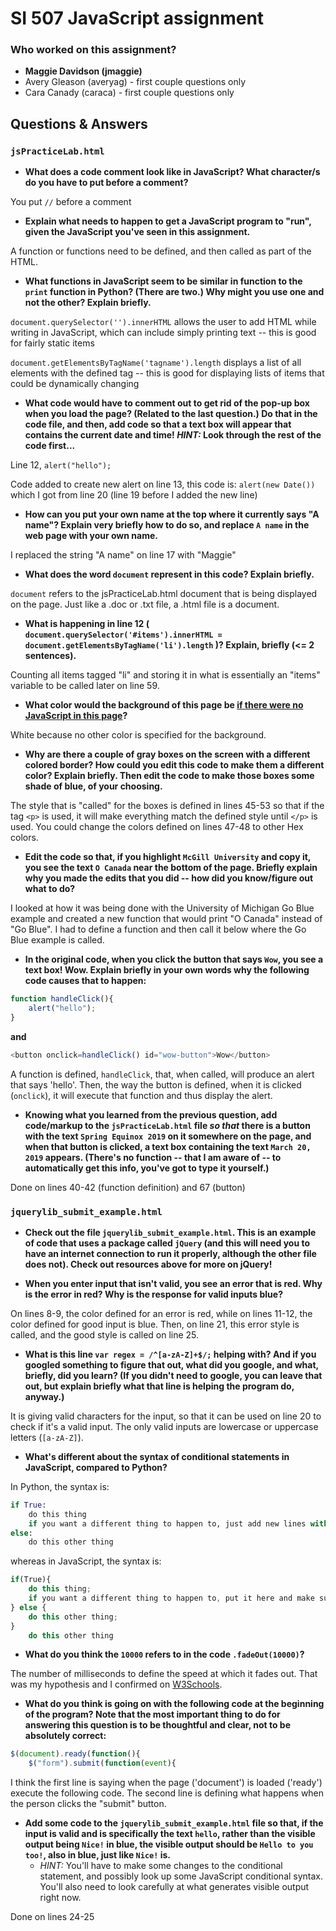 # SI 507 JavaScript assignment

### Who worked on this assignment?
* **Maggie Davidson (jmaggie)**
* Avery Gleason (averyag) - first couple questions only
* Cara Canady (caraca) - first couple questions only

## Questions & Answers

### `jsPracticeLab.html`

* **What does a code comment look like in JavaScript? What character/s do you have to put before a comment?**

You put `//` before a comment

* **Explain what needs to happen to get a JavaScript program to "run", given the JavaScript you've seen in this assignment.**

A function or functions need to be defined, and then called as part of the HTML.

* **What functions in JavaScript seem to be similar in function to the `print` function in Python? (There are two.) Why might you use one and not the other? Explain briefly.**

`document.querySelector('').innerHTML` allows the user to add HTML while writing in JavaScript, which can include simply printing text -- this is good for fairly static items

`document.getElementsByTagName('tagname').length` displays a list of all elements with the defined tag -- this is good for displaying lists of items that could be dynamically changing

* **What code would have to comment out to get rid of the pop-up box when you load the page? (Related to the last question.) Do that in the code file, and then, add code so that a text box will appear that contains the current date and time! *HINT:* Look through the rest of the code first...**

Line 12, `alert("hello");`

Code added to create new alert on line 13, this code is: `alert(new Date())` which I got from line 20 (line 19 before I added the new line)

* **How can you put your own name at the top where it currently says "A name"? Explain very briefly how to do so, and replace `A name` in the web page with your own name.**

I replaced the string "A name" on line 17 with "Maggie"

* **What does the word `document` represent in this code? Explain briefly.**

`document` refers to the jsPracticeLab.html document that is being displayed on the page. Just like a .doc or .txt file, a .html file is a document.

* **What is happening in line 12 (
		`document.querySelector('#items').innerHTML = document.getElementsByTagName('li').length`
)? Explain, briefly (<= 2 sentences).**

Counting all items tagged "li" and storing it in what is essentially an  "items" variable to be called later on line 59.

* **What color would the background of this page be <u>if there were no JavaScript in this page</u>?**

White because no other color is specified for the background.

* **Why are there a couple of gray boxes on the screen with a different colored border? How could you edit this code to make them a different color? Explain briefly. Then edit the code to make those boxes some shade of blue, of your choosing.**

The style that is "called" for the boxes is defined in lines 45-53 so that if the tag `<p>` is used, it will make everything match the defined style until `</p>` is used. You could change the colors defined on lines 47-48 to other Hex colors.

* **Edit the code so that, if you highlight `McGill University` and copy it, you see the text `O Canada` near the bottom of the page. Briefly explain why you made the edits that you did -- how did you know/figure out what to do?**

I looked at how it was being done with the University of Michigan Go Blue example and created a new function that would print "O Canada" instead of "Go Blue". I had to define a function and then call it below where the Go Blue example is called.

* **In the original code, when you click the button that says `Wow`, you see a text box! Wow. Explain briefly in your own words why the following code causes that to happen:**

```js
function handleClick(){
	alert("hello");
}
```
**and**

```js
<button onclick=handleClick() id="wow-button">Wow</button>
```

A function is defined, `handleClick`, that, when called, will produce an alert that says 'hello'. Then, the way the button is defined, when it is clicked (`onclick`), it will execute that function and thus display the alert.

* **Knowing what you learned from the previous question, add code/markup to the `jsPracticeLab.html` file *so that* there is a button with the text `Spring Equinox 2019` on it somewhere on the page, and when that button is clicked, a text box containing the text `March 20, 2019` appears. (There's no function -- that I am aware of -- to automatically get this info, you've got to type it yourself.)**

Done on lines 40-42 (function definition) and 67 (button)

### `jquerylib_submit_example.html`

* **Check out the file `jquerylib_submit_example.html`. This is an example of code that uses a package called `jQuery` (and this will need you to have an internet connection to run it properly, although the other file does not). Check out resources above for more on jQuery!**

* **When you enter input that isn't valid, you see an error that is red. Why is the error in red? Why is the response for valid inputs blue?**

On lines 8-9, the color defined for an error is red, while on lines 11-12, the color defined for good input is blue. Then, on line 21, this error style is called, and the good style is called on line 25.

* **What is this line `var regex = /^[a-zA-Z]+$/;` helping with? And if you googled something to figure that out, what did you google, and what, briefly, did you learn? (If you didn't need to google, you can leave that out, but explain briefly what that line is helping the program do, anyway.)**

It is giving valid characters for the input, so that it can be used on line 20 to check if it's a valid input. The only valid inputs are lowercase or uppercase letters (`[a-zA-Z]`).

* **What's different about the syntax of conditional statements in JavaScript, compared to Python?**

In Python, the syntax is:
```python
if True:
	do this thing
	if you want a different thing to happen to, just add new lines with all the things you want, still indented under the if statement  
else:
	do this other thing
```
whereas in JavaScript, the syntax is:
```js
if(True){
	do this thing;
	if you want a different thing to happen to, put it here and make sure to separate each thing with a semicolon like this;
} else {
	do this other thing;
}
	do this other thing
```

* **What do you think the `10000` refers to in the code `.fadeOut(10000)`?**

The number of milliseconds to define the speed at which it fades out. That was my hypothesis and I confirmed on [W3Schools](https://www.w3schools.com/jquery/eff_fadeout.asp).

* **What do you think is going on with the following code at the beginning of the program? Note that the most important thing to do for answering this question is to be thoughtful and clear, not to be absolutely correct:**

```js
$(document).ready(function(){
    $("form").submit(function(event){
```

I think the first line is saying when the page ('document') is loaded ('ready') execute the following code. The second line is defining what happens when the person clicks the "submit" button.

* **Add some code to the `jquerylib_submit_example.html` file so that, if the input is valid and is specifically the text `hello`, rather than the visible output being `Nice!` in blue, the visible output should be `Hello to you too!`, also in blue, just like `Nice!` is.**
	* *HINT:* You'll have to make some changes to the conditional statement, and possibly look up some JavaScript conditional syntax. You'll also need to look carefully at what generates visible output right now.

Done on lines 24-25
